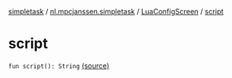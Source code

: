 [simpletask](../../index.md) / [nl.mpcjanssen.simpletask](../index.md) / [LuaConfigScreen](index.md) / [script](.)

# script

`fun script(): String` [(source)](https://github.com/mpcjanssen/simpletask-android/blob/master/src/main/java/nl/mpcjanssen/simpletask/LuaConfigScreen.kt#L109)